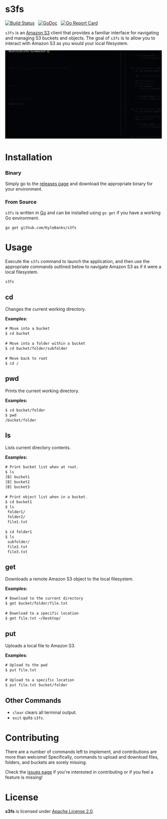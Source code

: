 # s3fs

[![Build Status](https://travis-ci.org/KyleBanks/s3fs.svg?branch=master)](https://travis-ci.org/KyleBanks/s3fs) &nbsp; [![GoDoc](https://godoc.org/github.com/KyleBanks/s3fs?status.svg)](https://godoc.org/github.com/KyleBanks/s3fs) &nbsp; [![Go Report Card](https://goreportcard.com/badge/github.com/KyleBanks/s3fs)](https://goreportcard.com/report/github.com/KyleBanks/s3fs)

`s3fs` is an [Amazon S3](https://aws.amazon.com/s3/) client that provides a familiar interface for navigating and managing S3 buckets and objects. The goal of `s3fs` is to allow you to interact with Amazon S3 as you would your local filesystem.

![s3fs Demo](_demo/demo.gif)

# Installation

### Binary 

Simply go to the [releases page](https://github.com/KyleBanks/s3fs/releases) and download the appropriate binary for your environment.

### From Source

`s3fs` is written in [Go](https://golang.org/) and can be installed using `go get` if you have a working Go environment. 

```
go get github.com/KyleBanks/s3fs
```

# Usage 

Execute the `s3fs` command to launch the application, and then use the appropriate commands outlined below to navigate Amazon S3 as if it were a local filesystem.

```
s3fs
```

## cd

Changes the current working directory.

**Examples:**

```
# Move into a bucket
$ cd bucket 

# Move into a folder within a bucket
$ cd bucket/folder/subfolder

# Move back to root
$ cd /
```

## pwd

Prints the current working directory.

**Examples:**

```
$ cd bucket/folder
$ pwd
/bucket/folder
```

## ls

Lists current directory contents.

**Examples:**

```
# Print bucket list when at root.
$ ls
[B] bucket1
[B] bucket2
[B] bucket3

# Print object list when in a bucket.
$ cd bucket1
$ ls
 folder1/
 folder2/
 file1.txt

$ cd folder1
$ ls 
 subfolder/
 file2.txt
 file3.txt
```

## get

Downloads a remote Amazon S3 object to the local filesystem.

**Examples:**

```
# Download to the current directory
$ get bucket/folder/file.txt

# Download to a specific location
$ get file.txt ~/Desktop/
```

## put

Uploads a local file to Amazon S3.

**Examples:**

```
# Upload to the pwd
$ put file.txt

# Upload to a specific location
$ put file.txt bucket/folder
```

## Other Commands

- `clear` clears all terminal output.
- `exit` quits `s3fs`.

# Contributing

There are a number of commands left to implement, and contributions are more than welcome! Specifically, commands to upload and download files, folders, and buckets are sorely missing.

Check the [issues page](https://github.com/KyleBanks/s3fs/issues) if you're interested in contributing or if you feel a feature is missing!

# License

**s3fs** is licensed under [Apache License 2.0](./LICENSE).
